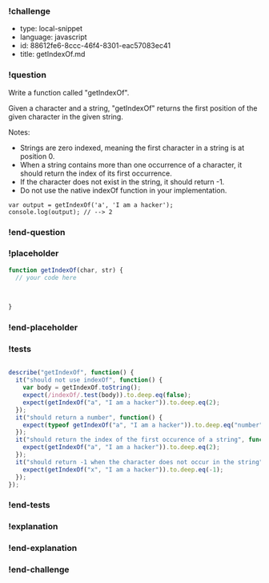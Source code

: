 ### !challenge

* type: local-snippet
* language: javascript
* id: 88612fe6-8ccc-46f4-8301-eac57083ec41
* title: getIndexOf.md

### !question

Write a function called "getIndexOf".

Given a character and a string, "getIndexOf" returns the first position of the given character in the given string.

Notes:
* Strings are zero indexed, meaning the first character in a string is at position 0.
* When a string contains more than one occurrence of a character, it should return the index of its first occurrence.
* If the character does not exist in the string, it should return -1.
* Do not use the native indexOf function in your implementation.

```
var output = getIndexOf('a', 'I am a hacker');
console.log(output); // --> 2
```

### !end-question

### !placeholder

```js
function getIndexOf(char, str) {
  // your code here
   

   
}
```

### !end-placeholder

### !tests

```js

describe("getIndexOf", function() {
  it("should not use indexOf", function() {
    var body = getIndexOf.toString();
    expect(/indexOf/.test(body)).to.deep.eq(false);
    expect(getIndexOf("a", "I am a hacker")).to.deep.eq(2);
  });
  it("should return a number", function() {
    expect(typeof getIndexOf("a", "I am a hacker")).to.deep.eq("number");
  });
  it("should return the index of the first occurence of a string", function() {
    expect(getIndexOf("a", "I am a hacker")).to.deep.eq(2);
  });
  it("should return -1 when the character does not occur in the string", function() {
    expect(getIndexOf("x", "I am a hacker")).to.deep.eq(-1);
  });
});


```

### !end-tests

### !explanation

### !end-explanation

### !end-challenge

